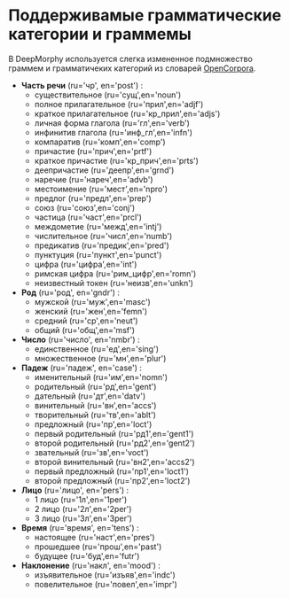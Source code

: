 # Поддерживамые грамматические категории и граммемы
В DeepMorphy используется слегка измененное подмножество граммем и грамматичеких категорий из словарей [OpenCorpora](http://opencorpora.org/dict.php?act=gram).
- **Часть речи** (ru='чр', en='post') :
    - существительное (ru='сущ',en='noun')
    - полное прилагательное (ru='прил',en='adjf')
    - краткое прилагательное (ru='кр_прил',en='adjs')
    - личная форма глагола (ru='гл',en='verb')
    - инфинитив глагола (ru='инф_гл',en='infn')
    - компаратив (ru='комп',en='comp')
    - причастие (ru='прич',en='prtf')
    - краткое причастие (ru='кр_прич',en='prts')
    - деепричастие (ru='деепр',en='grnd')
    - наречие (ru='нареч',en='advb')
    - местоимение (ru='мест',en='npro')
    - предлог (ru='предл',en='prep')
    - союз (ru='союз',en='conj')
    - частица (ru='част',en='prcl')
    - междометие (ru='межд',en='intj')
    - числительное (ru='числ',en='numb')
    - предикатив (ru='предик',en='pred')
    - пунктуция (ru='пункт',en='punct')
    - цифра (ru='цифра',en='int')
    - римская цифра (ru='рим_цифр',en='romn')
    - неизвестный токен (ru='неизв',en='unkn')
- **Род** (ru='род', en='gndr') :
    - мужской (ru='муж',en='masc')
    - женский (ru='жен',en='femn')
    - средний (ru='ср',en='neut')
    - общий (ru='общ',en='msf')
- **Число** (ru='число', en='nmbr') :
    - единственное (ru='ед',en='sing')
    - множественное (ru='мн',en='plur')
- **Падеж** (ru='падеж', en='case') :
    - именительный (ru='им',en='nomn')
    - родительный (ru='рд',en='gent')
    - дательный (ru='дт',en='datv')
    - винительный (ru='вн',en='accs')
    - творительный (ru='тв',en='ablt')
    - предложный (ru='пр',en='loct')
    - первый родительный (ru='рд1',en='gent1')
    - второй родительный (ru='рд2',en='gent2')
    - звательный (ru='зв',en='voct')
    - второй винительный (ru='вн2',en='accs2')
    - первый предложный (ru='пр1',en='loct1')
    - второй предложный (ru='пр2',en='loct2')
- **Лицо** (ru='лицо', en='pers') :
    - 1 лицо (ru='1л',en='1per')
    - 2 лицо (ru='2л',en='2per')
    - 3 лицо (ru='3л',en='3per')
- **Время** (ru='время', en='tens') :
    - настоящее (ru='наст',en='pres')
    - прошедшее (ru='прош',en='past')
    - будущее (ru='буд',en='futr')
- **Наклонение** (ru='накл', en='mood') :
    - изъявительное (ru='изъяв',en='indc')
    - повелительное (ru='повел',en='impr')
